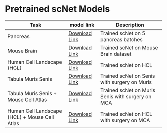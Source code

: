 # Pretrained scNet Models 

| Task | model link | Description | 
| ----------- | ----------- | ----------- |
| Pancreas | [Download Link](https://google.com/)  | Trained scNet on 5 pancreas batches |
| Mouse Brain | [Download Link](https://google.com/)  | Trained scNet on Mouse Brain dataset |
| Human Cell Landscape (HCL) | [Download Link](https://google.com/)  | Trained scNet on HCL |
| Tabula Muris Senis | [Download Link](https://google.com/)  | Trained scNet on Senis with surgery on Muris |
| Tabula Muris Senis + Mouse Cell Atlas | [Download Link](https://google.com/)  | Trained scNet on Muris Senis with surgery on MCA |
| Human Cell Landscape (HCL) + Mouse Cell Atlas | [Download Link](https://google.com/)  | Trained scNet on HCL with surgery on MCA |
